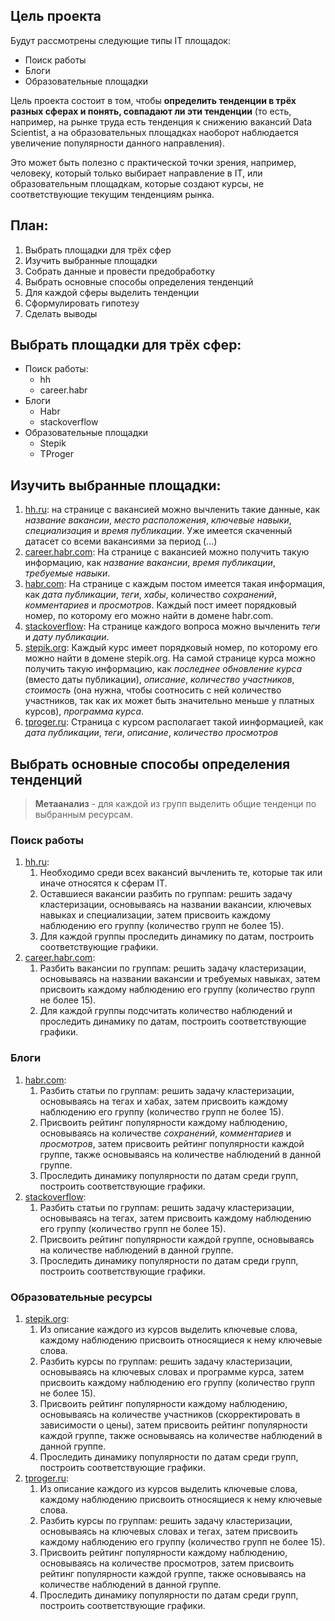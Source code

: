## Цель проекта

Будут рассмотрены следующие типы IT площадок:
- Поиск работы
- Блоги
- Образовательные площадки

Цель проекта состоит в том, чтобы **определить тенденции в трёх разных сферах и понять, совпадают ли эти тенденции** (то есть, например, на рынке труда есть 
тенденция к снижению вакансий Data Scientist, а на образовательных площадках наоборот наблюдается увеличение популярности данного направления). 

Это может быть полезно с практической точки зрения, например, человеку, который только выбирает направление в IT, или образовательным площадкам, 
которые создают курсы, не соответствующие текущим тенденциям рынка.


## План:
 1. Выбрать площадки для трёх сфер
 2. Изучить выбранные площадки 
 3. Собрать данные и провести предобработку 
 4. Выбрать основные способы определения тенденций
 5. Для каждой сферы выделить тенденции
 6. Сформулировать гипотезу
 7. Сделать выводы

## Выбрать площадки для трёх сфер:
- Поиск работы: 
  - hh
  - career.habr
- Блоги
  - Habr
  - stackoverflow
- Образовательные площадки
  - Stepik
  - TProger

## Изучить выбранные площадки:
1. [hh.ru](https://hh.ru/): 
  на странице с вакансией можно вычленить такие данные, как *название вакансии*, *место расположения*, *ключевые навыки*, 
  *специализация* и *время публикации*. Уже имеется скаченный датасет со всеми вакансиями за период (...)
2. [career.habr.com](https://career.habr.com/):
  На странице с вакансией можно получить такую информацию, как *название вакансии*, *время публикации*, *требуемые навыки*.
4. [habr.com](https://habr.com/):
  На странице с каждым постом имеется такая информация, как *дата публикации*, *теги*, *хабы*, количество *сохранений*, *комментариев* и *просмотров*. 
  Каждый пост имеет порядковый номер, по которому его можно найти в домене habr.com. 
3. [stackoverflow](https://stackoverflow.com/):
  На странице каждого вопроса можно вычленить *теги* и *дату публикации*.
5. [stepik.org](https://stepik.org/):
  Каждый курс имеет порядковый номер, по которому его можно найти в домене stepik.org. 
  На самой странице курса можно получить такую информацию, как *последнее обновление курса* (вместо даты публикации), *описание*, 
  *количество участников*, *стоимость* (она нужна, чтобы соотносить с ней количество участников, так как их может быть 
  значительно меньше у платных курсов), *программа курса*.
6. [tproger.ru](https://tproger.ru/):
  Страница с курсом располагает такой иинформацией, как *дата публикации*, *теги*, *описание*, *количество просмотров* 
  
  
## Выбрать основные способы определения тенденций 

> **Метаанализ** - для каждой из групп выделить общие тенденци по выбранным ресурсам.

### Поиск работы
1. [hh.ru](https://hh.ru/): 
    1. Необходимо среди всех вакансий вычленить те, которые так или иначе относятся к сферам IT. 
    1. Оставшиеся вакансии разбить по группам: решить задачу кластеризации, основываясь на названии вакансии, ключевых навыках и специализации, затем присвоить 
    каждому наблюдению его группу (количество групп не более 15).
    1. Для каждой группы проследить динамику по датам, построить соответствующие графики.
1. [career.habr.com](https://career.habr.com/):
    1. Разбить вакансии по группам: решить задачу кластеризации, основываясь на названии вакансии и требуемых навыках, затем присвоить 
    каждому наблюдению его группу (количество групп не более 15).
    1. Для каждой группы подсчитать количество наблюдений и проследить динамику по датам, построить соответствующие графики.

### Блоги
1. [habr.com](https://habr.com/):
    1. Разбить статьи по группам: решить задачу кластеризации, основываясь на тегах и хабах, затем присвоить 
    каждому наблюдению его группу (количество групп не более 15).
    1. Присвоить рейтинг популярности каждому наблюдению, основываясь на количестве *сохранений*, *комментариев* и *просмотров*, затем присвоить рейтинг популярности
    каждой группе, также основываясь на количестве наблюдений в данной группе.
    1. Проследить динамику популярности по датам среди групп, построить соответствующие графики.
1. [stackoverflow](https://stackoverflow.com/):
    1. Разбить статьи по группам: решить задачу кластеризации, основываясь на тегах, затем присвоить каждому наблюдению его группу (количество групп не более 15).
    1. Присвоить рейтинг популярности каждой группе, основываясь на количестве наблюдений в данной группе.
    1. Проследить динамику популярности по датам среди групп, построить соответствующие графики.


### Образовательные ресурсы
1. [stepik.org](https://stepik.org/):
    1. Из описание каждого из курсов выделить ключевые слова, каждому наблюдению присвоить относящиеся к нему ключевые слова.
    1. Разбить курсы по группам: решить задачу кластеризации, основываясь на ключевых словах и программе курса, затем присвоить 
    каждому наблюдению его группу (количество групп не более 15).
    1. Присвоить рейтинг популярности каждому наблюдению, основываясь на количестве участников (скорректировать в зависимости о цены), затем присвоить рейтинг популярности
    каждой группе, также основываясь на количестве наблюдений в данной группе.
    1. Проследить динамику популярности по датам среди групп, построить соответствующие графики.
1. [tproger.ru](https://tproger.ru/):
    1. Из описание каждого из курсов выделить ключевые слова, каждому наблюдению присвоить относящиеся к нему ключевые слова.
    1. Разбить курсы по группам: решить задачу кластеризации, основываясь на ключевых словах и тегах, затем присвоить 
    каждому наблюдению его группу (количество групп не более 15).
    1. Присвоить рейтинг популярности каждому наблюдению, основываясь на количестве просмотров, затем присвоить рейтинг популярности
    каждой группе, также основываясь на количестве наблюдений в данной группе.
    1. Проследить динамику популярности по датам среди групп, построить соответствующие графики.







